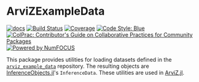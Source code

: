 # ArviZExampleData

[![docs](https://img.shields.io/badge/docs-ArviZ-blue.svg)](https://julia.arviz.org/ArviZExampleData)
[![Build Status](https://github.com/arviz-devs/ArviZExampleData.jl/actions/workflows/CI.yml/badge.svg?branch=main)](https://github.com/arviz-devs/ArviZExampleData.jl/actions/workflows/CI.yml?query=branch%3Amain)
[![Coverage](https://codecov.io/gh/arviz-devs/ArviZExampleData.jl/branch/main/graph/badge.svg)](https://codecov.io/gh/arviz-devs/ArviZExampleData.jl)
[![Code Style: Blue](https://img.shields.io/badge/code%20style-blue-4495d1.svg)](https://github.com/invenia/BlueStyle)
[![ColPrac: Contributor's Guide on Collaborative Practices for Community Packages](https://img.shields.io/badge/ColPrac-Contributor's%20Guide-blueviolet)](https://github.com/SciML/ColPrac)
[![Powered by NumFOCUS](https://img.shields.io/badge/powered%20by-NumFOCUS-orange.svg?style=flat&colorA=E1523D&colorB=007D8A)](https://numfocus.org)

This package provides utilities for loading datasets defined in the [`arviz_example_data`](https://github.com/arviz-devs/arviz_example_data) repository.
The resulting objects are [InferenceObjects.jl](https://julia.arviz.org/InferenceObjects)'s `InferenceData`.
These utilities are used in [ArviZ.jl](https://julia.arviz.org/ArviZ.).